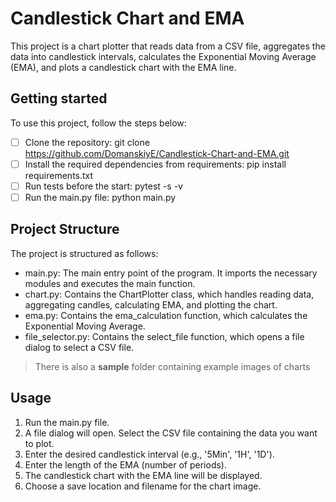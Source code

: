 # Candlestick Chart and EMA


This project is a chart plotter that reads data from a CSV file, aggregates the data into candlestick intervals, calculates the Exponential Moving Average (EMA), and plots a candlestick chart with the EMA line.
## Getting started

To use this project, follow the steps below:

- [ ]  Clone the repository: git clone https://github.com/DomanskiyE/Candlestick-Chart-and-EMA.git
- [ ] Install the required dependencies from requirements: pip install requirements.txt
- [ ] Run tests before the start: pytest -s -v
- [ ] Run the main.py file: python main.py

## Project Structure

The project is structured as follows:

- main.py: The main entry point of the program. It imports the necessary modules and executes the main function.
- chart.py: Contains the ChartPlotter class, which handles reading data, aggregating candles, calculating EMA, and plotting the chart.
- ema.py: Contains the ema_calculation function, which calculates the Exponential Moving Average.
- file_selector.py: Contains the select_file function, which opens a file dialog to select a CSV file.

 > There is also a **sample** folder containing example images of charts

## Usage

1. Run the main.py file.
2. A file dialog will open. Select the CSV file containing the data you want to plot.
3. Enter the desired candlestick interval (e.g., '5Min', '1H', '1D').
4. Enter the length of the EMA (number of periods).
5. The candlestick chart with the EMA line will be displayed.
6. Choose a save location and filename for the chart image.

